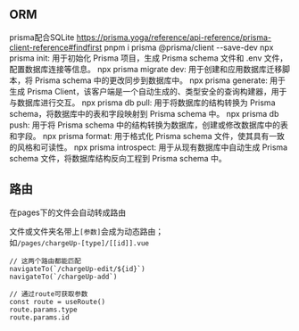 <!--
 * @Author: younglina younglina0409@gmail.com
 * @Date: 2023-12-27 22:27:58
 * @Description: 
-->
## ORM 
prisma配合SQLite
https://prisma.yoga/reference/api-reference/prisma-client-reference#findfirst
pnpm i prisma @prisma/client --save-dev
npx prisma init: 用于初始化 Prisma 项目，生成 Prisma schema 文件和 .env 文件，配置数据库连接等信息。
npx prisma migrate dev: 用于创建和应用数据库迁移脚本，将 Prisma schema 中的更改同步到数据库中。
npx prisma generate: 用于生成 Prisma Client，该客户端是一个自动生成的、类型安全的查询构建器，用于与数据库进行交互。
npx prisma db pull: 用于将数据库的结构转换为 Prisma schema，将数据库中的表和字段映射到 Prisma schema 中。
npx prisma db push: 用于将 Prisma schema 中的结构转换为数据库，创建或修改数据库中的表和字段。
npx prisma format: 用于格式化 Prisma schema 文件，使其具有一致的风格和可读性。
npx prisma introspect: 用于从现有数据库中自动生成 Prisma schema 文件，将数据库结构反向工程到 Prisma schema 中。

## 路由
在pages下的文件会自动转成路由

文件或文件夹名带上`[参数]`会成为动态路由；  
如`/pages/chargeUp-[type]/[[id]].vue`  
```
// 这两个路由都能匹配
navigateTo(`/chargeUp-edit/${id}`)
navigateTo(`/chargeUp-add`)

// 通过route可获取参数
const route = useRoute()
route.params.type
route.params.id
```

